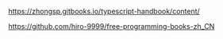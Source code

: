 https://zhongsp.gitbooks.io/typescript-handbook/content/

https://github.com/hiro-9999/free-programming-books-zh_CN
